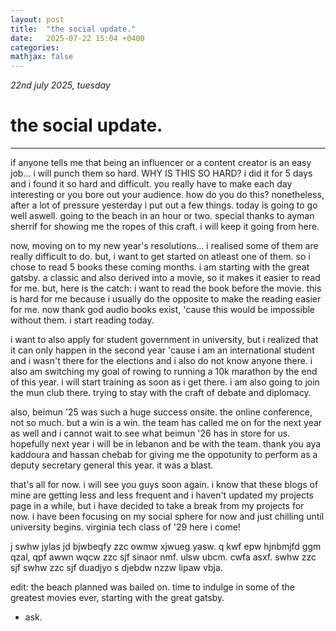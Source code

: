 ```yaml
---
layout: post
title:  "the social update."
date:   2025-07-22 15:04 +0400
categories:
mathjax: false
---
```


_22nd july 2025, tuesday_

# the social update.
---

if anyone tells me that being an influencer or a content creator is an easy job... i will punch them so hard. WHY IS THIS SO HARD? i did it for 5 days and i found it so hard and difficult. you really have to make each day interesting or you bore out your audience. how do you do this? nonetheless, after a lot of pressure yesterday i put out a few things. today is going to go well aswell. going to the beach in an hour or two. special thanks to ayman sherrif for showing me the ropes of this craft. i will keep it going from here.

now, moving on to my new year's resolutions... i realised some of them are really difficult to do. but, i want to get started on atleast one of them. so i chose to read 5 books these coming months. i am starting with the great gatsby. a classic and also derived into a movie, so it makes it easier to read for me. but, here is the catch: i want to read the book before the movie. this is hard for me because i usually do the opposite to make the reading easier for me. now thank god audio books exist, 'cause this would be impossible without them. i start reading today.

i want to also apply for student government in university, but i realized that it can only happen in the second year 'cause i am an international student and i wasn't there for the elections and i also do not know anyone there. i also am switching my goal of rowing to running a 10k marathon by the end of this year. i will start training as soon as i get there. i am also going to join the mun club there. trying to stay with the craft of debate and diplomacy.

also, beimun '25 was such a huge success onsite. the online conference, not so much. but a win is a win. the team has called me on for the next year as well and i cannot wait to see what beimun '26 has in store for us. hopefully next year i will be in lebanon and be with the team. thank you aya kaddoura and hassan chebab for giving me the oppotunity to perform as a deputy secretary general this year. it was a blast.

that's all for now. i will see you guys soon again. i know that these blogs of mine are getting less and less frequent and i haven't updated my projects page in a while, but i have decided to take a break from my projects for now. i have been focusing on my social sphere for now and just chilling until university begins. virginia tech class of '29 here i come!

j swhw jylas jd bjwbeqfy zzc owmw xjwueg yasw. q kwf epw hjnbmjfd ggm qzal, qpf awwn wqcw zzc sjf sinaor nmf. ulsw ubcm. cwfa asxf. swhw zzc sjf swhw zzc sjf duadjyo s djebdw nzzw lipaw vbja.

edit:
the beach planned was bailed on. time to indulge in some of the greatest movies ever, starting with the great gatsby.

 - ask.
